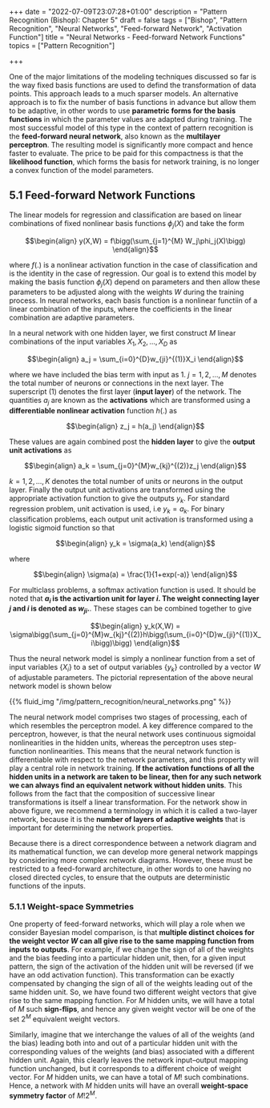 +++
date = "2022-07-09T23:07:28+01:00"
description = "Pattern Recognition (Bishop): Chapter 5"
draft = false
tags = ["Bishop", "Pattern Recognition", "Neural Networks", "Feed-forward Network", "Activation Function"]
title = "Neural Networks - Feed-forward Network Functions"
topics = ["Pattern Recognition"]

+++

One of the major limitations of the modeling techniques discussed so far is the way fixed basis functions are used to defind the transformation of data points. This approach leads to a much sparser models. An alternative approach is to fix the number of basis functions in advance but allow them to be adaptive, in other words to use <b>parametric forms for the basis functions</b> in which the parameter values are adapted during training. The most successful model of this type in the context of pattern recognition is the <b>feed-forward neural network</b>, also known as the <b>multilayer perceptron</b>. The resulting model is significantly more compact and hence faster to evaluate. The price to be paid for this compactness is that the <b>likelihood function</b>, which forms the basis for network training, is no longer a convex function of the model parameters.

## 5.1 Feed-forward Network Functions

The linear models for regression and classification are based on linear combinations of fixed nonlinear basis functions $\phi_j(X)$ and take the form

$$\begin{align}
y(X,W) = f\bigg(\sum_{j=1}^{M} W_j\phi_j(X)\bigg)
\end{align}$$

where $f(.)$ is a nonlinear activation function in the case of classification and is the identity in the case of regression. Our goal is to extend this model by making the basis function $\phi_j(X)$ depend on parameters and then allow these parameters to be adjusted along with the weights $W$ during the training process. In neural networks, each basis function is a nonlinear functiin of a linear combination of the inputs, where the coefficients in the linear combination are adaptive parameters.

In a neural network with one hidden layer, we first construct $M$ linear combinations of the input variables $X_1,X_2,...,X_D$ as

$$\begin{align}
a_j = \sum_{i=0}^{D}w_{ji}^{(1)}X_i
\end{align}$$

where we have included the bias term with input as $1$. $j=1,2,...,M$ denotes the total number of neurons or connections in the next layer. The superscript $(1)$ denotes the first layer (<b>input layer</b>) of the network. The quantities $a_j$ are known as the <b>activations</b> which are transformed using a <b>differentiable nonlinear activation</b> function $h(.)$ as

$$\begin{align}
z_j = h(a_j)
\end{align}$$

These values are again combined post the <b>hidden layer</b> to give the <b>output unit activations</b> as

$$\begin{align}
a_k = \sum_{j=0}^{M}w_{kj}^{(2)}z_j
\end{align}$$

$k=1,2,...,K$ denotes the total number of units or neurons in the output layer. Finally the output unit activations are transformed using the appropriate activation function to give the outputs $y_k$. For standard regression problem, unit activation is used, i.e $y_k = a_k$. For binary classification problems, each output unit activation is transformed using a logistic sigmoid function so that

$$\begin{align}
y_k = \sigma(a_k)
\end{align}$$

where

$$\begin{align}
\sigma(a) = \frac{1}{1+exp(-a)}
\end{align}$$

For multiclass problems, a softmax activation function is used. It should be noted that <b>$a_i$ is the activartion unit for layer $i$. The weight connecting layer $j$ and $i$ is denoted as $w_{ji}$.</b>. These stages can be combined together to give

$$\begin{align}
y_k(X,W) = \sigma\bigg(\sum_{j=0}^{M}w_{kj}^{(2)}h\bigg(\sum_{i=0}^{D}w_{ji}^{(1)}X_i\bigg)\bigg)
\end{align}$$

Thus the neural network model is simply a nonlinear function from a set of input variables $\{X_i\}$ to a set of output variables $\{y_k\}$ controlled by a vector $W$ of adjustable parameters. The pictorial representation of the above neural network model is shown below

{{% fluid_img "/img/pattern_recognition/neural_networks.png" %}}

The neural network model comprises two stages of processing, each of which resembles the perceptron model. A key difference compared to the perceptron, however, is that the neural network uses continuous sigmoidal nonlinearities in the hidden units, whereas the perceptron uses step-function nonlinearities. This means that the neural network function is differentiable with respect to the network parameters, and this property will play a central role in network training. <b>If the activation functions of all the hidden units in a network are taken to be linear, then for any such network we can always find an equivalent network without hidden units</b>. This follows from the fact that the composition of successive linear transformations is itself a linear transformation. For the network show in above figure, we recommend a terminology in which it is called a two-layer network, because it is the <b>number of layers of adaptive weights</b> that is important for determining the network properties.

Because there is a direct correspondence between a network diagram and its mathematical function, we can develop more general network mappings by considering more complex network diagrams. However, these must be restricted to a feed-forward architecture, in other words to one having no closed directed cycles, to ensure that the outputs are deterministic functions of the inputs.

### 5.1.1 Weight-space Symmetries

One property of feed-forward networks, which will play a role when we consider Bayesian model comparison, is that <b>multiple distinct choices for the weight vector $W$ can all give rise to the same mapping function from inputs to outputs</b>. For example, if we change the sign of all of the weights and the bias feeding into a particular hidden unit, then, for a given input pattern, the sign of the activation of the hidden unit will be reversed (if we have an odd activation function). This
transformation can be exactly compensated by changing the sign of all of the weights leading out of the same hidden unit. So, we have found two different weight vectors that give rise to the same mapping function. For $M$ hidden units, we will have a total of $M$ such <b>sign-flips</b>, and hence any given weight vector will be one of the set $2^M$ equivalent weight vectors.

Similarly, imagine that we interchange the values of all of the weights (and the bias) leading both into and out of a particular hidden unit with the corresponding values of the weights (and bias) associated with a different hidden unit. Again, this clearly leaves the network input–output mapping function unchanged, but it corresponds to a different choice of weight vector. For $M$ hidden units, we can have a total of $M!$ such combinations. Hence, a network with $M$ hidden units will have an overall <b>weight-space symmetry factor</b> of $M!2^M$.


